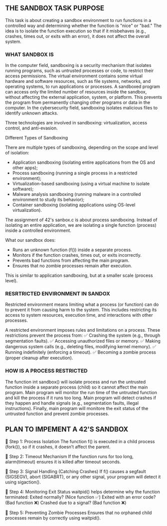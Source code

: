 ## THE SANDBOX TASK PURPOSE

This task is about creating a sandbox environment to run functions in a controlled way and determining whether the function is "nice" or "bad." The idea is to isolate the function execution so that if it misbehaves (e.g., crashes, times out, or exits with an error), it does not affect the overall system.

### WHAT SANDBOX IS

In the computer field, sandboxing is a security mechanism that isolates running programs, such as untrusted processes or code, to restrict their access permissions. The virtual environment contains some virtual hardware and software resources, such as file systems, networks, and operating systems, to run applications or processes. A sandboxed program can access only the limited number of resources inside the sandbox, without affecting the external application, system, or platform. This prevents the program from permanently changing other programs or data in the computer. In the cybersecurity field, sandboxing isolates malicious files to identify unknown attacks.

Three technologies are involved in sandboxing: virtualization, access control, and anti-evasion.

Different Types of Sandboxing

There are multiple types of sandboxing, depending on the scope and level of isolation:

- Application sandboxing (isolating entire applications from the OS and other apps);
- Process sandboxing (running a single process in a restricted environment);
- Virtualization-based sandboxing	(using a virtual machine to isolate software);
- Malware analysis sandboxing	(running malware in a controlled environment to study its behavior);
- Container sandboxing	(isolating applications using OS-level virtualization).

The assignment of 42's sanbox.c is about process sandboxing. Instead of isolating an entire application, we are isolating a single function (process) inside a controlled environment.

What our sandbox does:

- Runs an unknown function (f()) inside a separate process.
- Monitors if the function crashes, times out, or exits incorrectly.
- Prevents bad functions from affecting the main program.
- Ensures that no zombie processes remain after execution.

This is similar to application sandboxing, but at a smaller scale (process level).

### RESRTRICTED ENVIRONMENT IN SANDOX

Restricted environment means limiting what a process (or function) can do to prevent it from causing harm to the system. This includes restricting its access to system resources, execution time, and interactions with other processes.

A restricted environment imposes rules and limitations on a process. These restrictions prevent the process from:
✅ Crashing the system (e.g., through segmentation faults).
✅ Accessing unauthorized files or memory.
✅ Making dangerous system calls (e.g., deleting files, modifying kernel memory).
✅ Running indefinitely (enforcing a timeout).
✅ Becoming a zombie process (proper cleanup after execution).

### HOW IS A PROCESS RESTRICTED

The function int sandbox() will isolate process and run the untrusted function inside a separate process (child) so it cannot affect the main program. Main program will monitor the run time of the untrusted function and kill the process if it runs too long. Main program will detect crashes if they happen and handle signals (e.g., segmentation faults, illegal instructions). Finally, main program will monitore the exit status of the untrusted function and prevent zombie processes.

## PLAN TO IMPEMENT A 42'S SANDBOX

🔹 Step 1: Process Isolation
    The function f() is executed in a child process (fork()), so if it crashes, it doesn’t affect the parent.

🔹 Step 2: Timeout Mechanism
    If the function runs for too long, alarm(timeout) ensures it is killed after timeout seconds.

🔹 Step 3: Signal Handling (Catching Crashes)
    If f() causes a segfault (SIGSEGV), abort (SIGABRT), or any other signal, your program will detect it using sigaction().

🔹 Step 4: Monitoring Exit Status
    waitpid() helps determine why the function terminated:
        Exited normally? (Nice function ✅)
        Exited with an error code? (Bad function ❌)
        Crashed due to a signal? (Bad function ❌)

🔹 Step 5: Preventing Zombie Processes
    Ensures that no orphaned child processes remain by correctly using waitpid().
